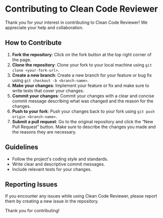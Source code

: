 # Contributing to Clean Code Reviewer

Thank you for your interest in contributing to Clean Code Reviewer! We appreciate your help and collaboration.

## How to Contribute
1. **Fork the repository**: Click on the fork button at the top right corner of the page.
2. **Clone the repository**: Clone your fork to your local machine using `git clone <your-fork-url>`.
3. **Create a new branch**: Create a new branch for your feature or bug fix using `git checkout -b <branch-name>`.
4. **Make your changes**: Implement your feature or fix and make sure to write tests that cover your changes.
5. **Commit your changes**: Commit your changes with a clear and concise commit message describing what was changed and the reason for the changes.
6. **Push to your fork**: Push your changes back to your fork using `git push origin <branch-name>`.
7. **Submit a pull request**: Go to the original repository and click the “New Pull Request” button. Make sure to describe the changes you made and the reasons they are necessary.

## Guidelines
- Follow the project's coding style and standards.
- Write clear and descriptive commit messages.
- Include relevant tests for your changes.

## Reporting Issues
If you encounter any issues while using Clean Code Reviewer, please report them by creating a new issue in the repository.

Thank you for contributing!